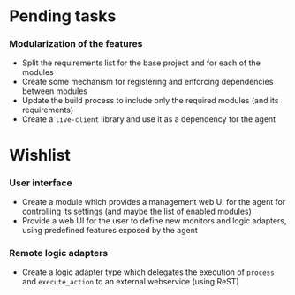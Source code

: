 # Pending tasks

### Modularization of the features

- Split the requirements list for the base project and for each of the modules
- Create some mechanism for registering and enforcing dependencies between modules
- Update the build process to include only the required modules (and its requirements)
- Create a `live-client` library and use it as a dependency for the agent


# Wishlist

### User interface
- Create a module which provides a management web UI for the agent for controlling its settings (and maybe the list of enabled modules)
- Provide a web UI for the user to define new monitors and logic adapters, using predefined features exposed by the agent

### Remote logic adapters
- Create a logic adapter type which delegates the execution of `process` and `execute_action` to an external webservice (using ReST)
